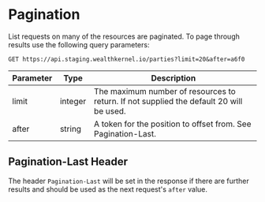 # Pagination

List requests on many of the resources are paginated. To page through results use the following query parameters:

`GET https://api.staging.wealthkernel.io/parties?limit=20&after=a6f0`

| Parameter | Type    | Description                                                                             |
|-----------|---------|-----------------------------------------------------------------------------------------|
| limit     | integer | The maximum number of resources to return. If not supplied the default 20 will be used. |
| after     | string  | A token for the position to offset from. See Pagination-Last.                           |

## Pagination-Last Header

The header `Pagination-Last` will be set in the response if there are further results and should be used as the next request's `after` value.